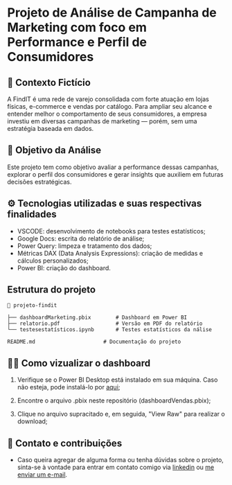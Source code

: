 # Projeto de Análise de Campanha de Marketing com foco em Performance e Perfil de Consumidores

## 🧠 Contexto Fictício
A FindIT é uma rede de varejo consolidada com forte atuação em lojas físicas, e-commerce e vendas por catálogo. Para ampliar seu alcance e entender melhor o comportamento de seus consumidores, a empresa investiu em diversas campanhas de marketing — porém, sem uma estratégia baseada em dados.

## 🎯 Objetivo da Análise

Este projeto tem como objetivo avaliar a performance dessas campanhas, explorar o perfil dos consumidores e gerar insights que auxiliem em futuras decisões estratégicas.


## ⚙️ Tecnologias utilizadas e suas respectivas finalidades

* VSCODE: desenvolvimento de notebooks para testes estatísticos;
* Google Docs: escrita do relatório de análise;
* Power Query: limpeza e tratamento dos dados;
* Métricas DAX (Data Analysis Expressions): criação de medidas e cálculos personalizados;
* Power BI: criação do dashboard.

## Estrutura do projeto
```
📂 projeto-findit

├── dashboardMarketing.pbix        # Dashboard em Power BI
├── relatorio.pdf                  # Versão em PDF do relatório
└── testesestatísticos.ipynb       # Testes estatísticos da nálise 

README.md                      # Documentação do projeto
```

## 👩‍💻 Como vizualizar o dashboard

   1. Verifique se o Power BI Desktop está instalado em sua máquina. Caso não esteja, pode instalá-lo por [aqui](https://www.microsoft.com/pt-br/power-platform/products/power-bi/desktop);

   2. Encontre o arquivo .pbix neste repositório (dashboardVendas.pbix);

   3. Clique no arquivo supracitado e, em seguida, "View Raw" para realizar o download;

## 👥 Contato e contribuições

* Caso queira agregar de alguma forma ou tenha dúvidas sobre o projeto, sinta-se à vontade para entrar em contato comigo via [linkedin](https://www.linkedin.com/in/medeiroscecilia22/) ou [me enviar um e-mail](https://mail.google.com/mail/?view=cm&to=cms5@cesar.school&su=Olá%20Cecília&body=Quero%20falar%20sobre%20seu%20projeto!).
